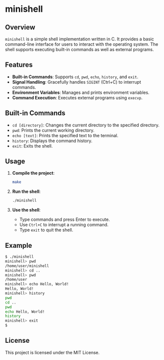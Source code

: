 # minishell

## Overview
`minishell` is a simple shell implementation written in C. It provides a basic command-line interface for users to interact with the operating system. The shell supports executing built-in commands as well as external programs.

## Features
- **Built-in Commands**: Supports `cd`, `pwd`, `echo`, `history`, and `exit`.
- **Signal Handling**: Gracefully handles `SIGINT` (Ctrl+C) to interrupt commands.
- **Environment Variables**: Manages and prints environment variables.
- **Command Execution**: Executes external programs using `execvp`.

## Built-in Commands
- `cd [directory]`: Changes the current directory to the specified directory.
- `pwd`: Prints the current working directory.
- `echo [text]`: Prints the specified text to the terminal.
- `history`: Displays the command history.
- `exit`: Exits the shell.

## Usage
1. **Compile the project**:
    ```sh
    make
    ```

2. **Run the shell**:
    ```sh
    ./minishell
    ```

3. **Use the shell**:
    - Type commands and press Enter to execute.
    - Use `Ctrl+C` to interrupt a running command.
    - Type `exit` to quit the shell.

## Example
```sh
$ ./minishell
minishell> pwd
/home/user/minishell
minishell> cd ..
minishell> pwd
/home/user
minishell> echo Hello, World!
Hello, World!
minishell> history
pwd
cd ..
pwd
echo Hello, World!
history
minishell> exit
$
```

## License
This project is licensed under the MIT License.